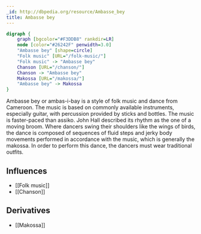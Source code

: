 ```yaml
---
_id: http://dbpedia.org/resource/Ambasse_bey
title: Ambasse bey
---
```


```dot
digraph {
	graph [bgcolor="#F3DDB8" rankdir=LR]
	node [color="#26242F" penwidth=3.0]
	"Ambasse bey" [shape=circle]
	"Folk music" [URL="/folk-music/"]
	"Folk music" -> "Ambasse bey"
	Chanson [URL="/chanson/"]
	Chanson -> "Ambasse bey"
	Makossa [URL="/makossa/"]
	"Ambasse bey" -> Makossa
}
```

Ambasse bey or ambas-i-bay is a style of folk music and dance from Cameroon. The music is based on commonly available instruments, especially guitar, with percussion provided by sticks and bottles. The music is faster-paced than assiko. John Hall described its rhythm as the one of a moving broom. Where dancers swing their shoulders like the wings of birds, the dance is composed of sequences of fluid steps and jerky body movements performed in accordance with the music, which is generally the makossa. In order to perform this dance, the dancers must wear traditional outfits.

## Influences

- [[Folk music]]
- [[Chanson]]

## Derivatives

- [[Makossa]]
